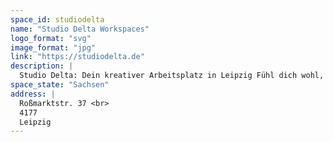 ```yaml
---
space_id: studiodelta
name: "Studio Delta Workspaces"
logo_format: "svg"
image_format: "jpg"
link: "https://studiodelta.de"
description: |
  Studio Delta: Dein kreativer Arbeitsplatz in Leipzig Fühl dich wohl, sei produktiv und gestalte deine Arbeitswelt ganz nach deinen Bedürfnissen. Genieße die Vorteile einer modernen Bürogemeinschaft.  In einem ehemaligen Polizeirevier im Leipziger Westen bieten wir dir: Flexible Büro- und Coworking-Arbeitsplätze Moderne Ausstattung Großzügige Gemeinschaftsbereiche Ruhige Meetingräume Entspannung im Grünen  Im Studio Delta kannst du freiberuflich arbeiten, eine Alternative zum Homeoffice finden oder als Unternehmen deine Mitarbeiter dort beschäftigen, wo sie leben.  Besuche uns zum Coworking Festival und erlebe die Studio Delta Community live!
space_state: "Sachsen"
address: |
  Roßmarktstr. 37 <br>
  4177
  Leipzig
---
```

